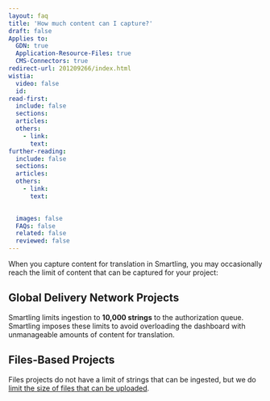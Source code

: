 ```yaml
---
layout: faq
title: 'How much content can I capture?'
draft: false
Applies to:
  GDN: true
  Application-Resource-Files: true
  CMS-Connectors: true
redirect-url: 201209266/index.html
wistia:
  video: false
  id:
read-first:
  include: false
  sections:
  articles:
  others:
    - link:
      text:
further-reading:
  include: false
  sections:
  articles:
  others:
    - link:
      text:

  
  images: false
  FAQs: false
  related: false
  reviewed: false
---
```



When you capture content for translation in Smartling, you may occasionally reach the limit of content that can be captured for your project:

## Global Delivery Network Projects

Smartling limits ingestion to **10,000 strings** to the authorization queue. Smartling imposes these limits to avoid overloading the dashboard with unmanageable amounts of content for translation.

## Files-Based Projects

Files projects do not have a limit of strings that can be ingested, but we do [limit the size of files that can be uploaded](/knowledge-base/articles/supported-file-types/#file-size-limits).

